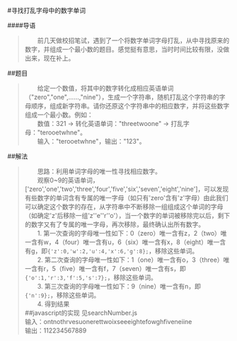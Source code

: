 #寻找打乱字母中的数字单词

####导语
> 　　前几天做校招笔试，遇到了一个将数字单词字母打乱，从中寻找原来的数字，并组成一个最小数的题目。感觉挺有意思，当时时间比较有限，没做出来，现在补上。

##题目
>　　给定一个数值，将其中的数字转化成相应英语单词（"zero","one",……,"nine"），生成一个字符串，随机打乱这个字符串的字母顺序，组成新字符串。请你还原这个字符串中的相应数字，并将这些数字组成一个最小数。例如：  
>　　数值：321 -> 转化英语单词："threetwoone" -> 打乱字母："terooetwhne"。  
>　　输入："terooetwhne"，输出："123"。

##解法
> 　　思路：利用单词字母的唯一性寻找相应数字。  
> 　　观察0~9的英语单词，['zero','one','two','three','four','five','six','seven','eight','nine']，可以发现有些数字的单词含有专属的唯一字母（如只有'zero'含有'z'字母）由此我们可以确定这个数字的存在，从字符串中不断移除一组组成这个单词的字母（如确定'z'后移除一组'z''e''r''o'），当一个数字的单词被移除完以后，剩下的数字又有了专属的唯一字母，再次移除，最终确认出所有数字。  
　　1. 第一次查询的字母唯一性如下：0（zero）唯一含有z，2（two）唯一含有w，4（four）唯一含有u，6（six）唯一含有x，8（eight）唯一含有g，即`{'z':0,'w':2,'u':4,'x':6,'g':8};`，移除这些单词。  
　　2. 第二次查询的字母唯一性如下：1（one）唯一含有o，3（three）唯一含有r，5（five）唯一含有f，7（seven）唯一含有s，即`{'o':1,'r':3,'f':5,'s':7};`，移除这些单词。  
　　3. 第三次查询的字母唯一性如下：9（nine）唯一含有n，即`{'n':9};`，移除这些单词。  
　　4. 得到结果  
##javascript的实现
见searchNumber.js  
输入：ontnothrvesuonerettwoixseeeightefowghfiveneiine  
输出：112234567889
